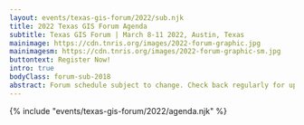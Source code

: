 ```yaml
---
layout: events/texas-gis-forum/2022/sub.njk
title: 2022 Texas GIS Forum Agenda
subtitle: Texas GIS Forum | March 8-11 2022, Austin, Texas
mainimage: https://cdn.tnris.org/images/2022-forum-graphic.jpg
mainimagesm: https://cdn.tnris.org/images/2022-forum-graphic-sm.jpg
buttontext: Register Now!
intro: true
bodyClass: forum-sub-2018
abstract: Forum schedule subject to change. Check back regularly for updates and more information.
---
```

<div>
{% include "events/texas-gis-forum/2022/agenda.njk" %}
</div>
